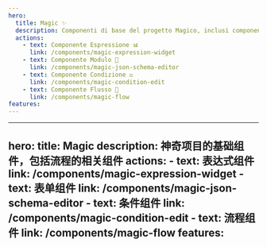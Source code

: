 ```yaml
---
hero:
  title: Magic ✨
  description: Componenti di base del progetto Magico, inclusi componenti relativi al flusso 🔄
  actions:
    - text: Componente Espressione 📊
      link: /components/magic-expression-widget
    - text: Componente Modulo 📝
      link: /components/magic-json-schema-editor
    - text: Componente Condizione ⚖️
      link: /components/magic-condition-edit
    - text: Componente Flusso 🌊
      link: /components/magic-flow
features:
---
```


<!-- Testo originale spostato in fondo -->
---
hero:
  title: Magic
  description: 神奇项目的基础组件，包括流程的相关组件
  actions:
    - text: 表达式组件
      link: /components/magic-expression-widget
    - text: 表单组件
      link: /components/magic-json-schema-editor
    - text: 条件组件
      link: /components/magic-condition-edit
    - text: 流程组件
      link: /components/magic-flow
features:
---
